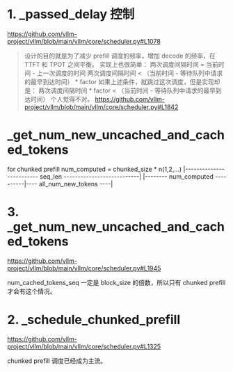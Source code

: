 # 1. _passed_delay 控制
https://github.com/vllm-project/vllm/blob/main/vllm/core/scheduler.py#L1078

> 设计的目的就是为了减少 prefill 调度的频率，增加 decode 的频率，在 TTFT 和 TPOT 之间平衡。
> 实现上也很简单： 两次调度间隔时间 = 当前时间 - 上一次调度的时间
> 两次调度间隔时间 < （当前时间 - 等待队列中请求的最早到达时间） * factor
> 如果上述条件，就跳过这次调度，但是实现却是：
> 两次调度间隔时间 * factor < （当前时间 - 等待队列中请求的最早到达时间）
> 个人觉得不对。
> https://github.com/vllm-project/vllm/blob/main/vllm/core/scheduler.py#L1842

# _get_num_new_uncached_and_cached_tokens
for chunked prefill
num_computed = chunked_size * n(1,2,...)
|------------------------- seq_len ---------------------------|
|-------- num_computed ----------|---- all_num_new_tokens ----|

# 3. _get_num_new_uncached_and_cached_tokens
https://github.com/vllm-project/vllm/blob/main/vllm/core/scheduler.py#L1945

num_cached_tokens_seq 一定是 block_size 的倍数，所以只有 chunked prefill 才会有这个情况。


# 2. _schedule_chunked_prefill
https://github.com/vllm-project/vllm/blob/main/vllm/core/scheduler.py#L1325

chunked prefill 调度已经成为主流。